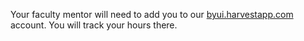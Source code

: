 Your faculty mentor will need to add you to our [byui.harvestapp.com](https://byui.harvestapp.com/) account.  You will track your hours there.
